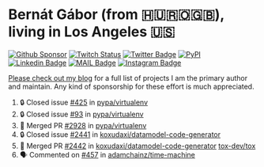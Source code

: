 # Bernát Gábor (from 🇭🇺🇷🇴🇬🇧), living in Los Angeles 🇺🇸

[![Github Sponsor](https://img.shields.io/static/v1?label=Sponsor&message=%E2%9D%A4&logo=GitHub&link=https://github.com/sponsors/gaborbernat&style=flat-square)](https://github.com/sponsors/gaborbernat)
[![Twitch Status](https://img.shields.io/twitch/status/gaborbernat?style=flat-square)](https://www.twitch.tv/gaborbernat)
[![Twitter Badge](https://img.shields.io/badge/-@gjbernat-1ca0f1?style=flat-square&labelColor=1ca0f1&logo=twitter&logoColor=white&link=https://twitter.com/gjbernat)](https://twitter.com/gjbernat)
[![PyPI](https://img.shields.io/badge/-gaborbernat-0073b7?style=flat-square&logo=Python&logoColor=white&link=https://pypi.org/user/gaborbernat/)](https://pypi.org/user/gaborbernat/)
[![Linkedin Badge](https://img.shields.io/badge/-gaborbernat-blue?style=flat-square&logo=Linkedin&logoColor=white&link=https://www.linkedin.com/in/gaborbernat/)](https://www.linkedin.com/in/gaborbernat/)
[![MAIL Badge](https://img.shields.io/badge/-gaborjbernat@gmail.com-c14438?style=flat-square&logo=Gmail&logoColor=white&link=mailto:gaborjbernat@gmail.com)](mailto:gaborjbernat@gmail.com)
[![Instagram Badge](https://img.shields.io/badge/-@gabor__bernat-845EC2?style=flat-square&labelColor=white&logo=Instagram&link=https://instagram.com/gabor_bernat/)](https://instagram.com/gabor_bernat)

[Please check out my blog](https://bernat.tech/about/) for a full list of projects I am the primary author and maintain.
Any kind of sponsorship for these effort is much appreciated.

<!--START_SECTION:activity-->

1. 🔒 Closed issue [#425](https://github.com/pypa/virtualenv/issues/425) in [pypa/virtualenv](https://github.com/pypa/virtualenv)
2. 🔒 Closed issue [#93](https://github.com/pypa/virtualenv/issues/93) in [pypa/virtualenv](https://github.com/pypa/virtualenv)
3. 🎉 Merged PR [#2928](https://github.com/pypa/virtualenv/pull/2928) in [pypa/virtualenv](https://github.com/pypa/virtualenv)
4. 🔒 Closed issue [#2441](https://github.com/koxudaxi/datamodel-code-generator/issues/2441) in [koxudaxi/datamodel-code-generator](https://github.com/koxudaxi/datamodel-code-generator)
5. 🎉 Merged PR [#2442](https://github.com/koxudaxi/datamodel-code-generator/pull/2442) in [koxudaxi/datamodel-code-generator](https://github.com/koxudaxi/datamodel-code-generator)
   [tox-dev/tox](https://github.com/tox-dev/tox)
5. 🗣 Commented on [#457](https://github.com/adamchainz/time-machine/pull/457#issuecomment-2197730644) in
[adamchainz/time-machine](https://github.com/adamchainz/time-machine)
<!--END_SECTION:activity-->
